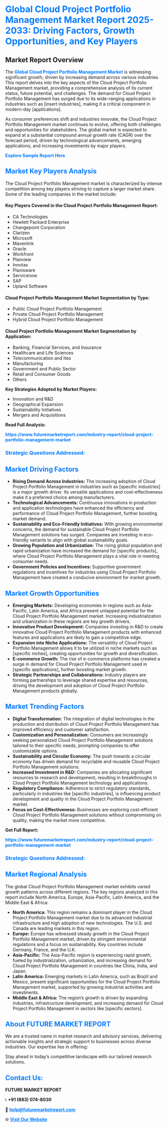 <h1 style="color: #007BFF;">Global Cloud Project Portfolio Management Market Report 2025-2033: Driving Factors, Growth Opportunities, and Key Players</h1>

<section id="overview">
<h2>Market Report Overview</h2>
<p>The <a href="https://www.futuremarketreport.com/industry-report/cloud-project-portfolio-management-market" style="color: #007BFF; text-decoration: none;"><strong>Global Cloud Project Portfolio Management Market</strong></a> is witnessing significant growth, driven by increasing demand across various industries. This report delves into the key aspects of the Cloud Project Portfolio Management market, providing a comprehensive analysis of its current status, future potential, and challenges. The demand for Cloud Project Portfolio Management has surged due to its wide-ranging applications in industries such as [insert industries], making it a critical component in modern-day [applications].</p>
<p>As consumer preferences shift and industries innovate, the Cloud Project Portfolio Management market continues to evolve, offering both challenges and opportunities for stakeholders. The global market is expected to expand at a substantial compound annual growth rate (CAGR) over the forecast period, driven by technological advancements, emerging applications, and increasing investments by major players.</p>
</section>

<section id="overview">
<p><a href="https://www.futuremarketreport.com/request-sample/reportId=99425" style="color: #007BFF; text-decoration: none;"><strong>Explore Sample Report Here</strong></a></p>
</section>

<section id="key-players">
<h2 style="color: #007BFF;">Market Key Players Analysis</h2>
<p>The Cloud Project Portfolio Management market is characterized by intense competition among key players striving to capture a larger market share. Some of the leading companies in the market include:</p>
<h4>Key Players Covered in the Cloud Project Portfolio Management Report:</h4>
<ul><li>CA Technologies</li><li>Hewlett Packard Enterprise</li><li>Changepoint Corporation</li><li>Clarizen</li><li>Microsoft</li><li>Mavenlink</li><li>Oracle</li><li>Workfront</li><li>Planview</li><li>Innotas</li><li>Planisware</li><li>Servicenow</li><li>SAP</li><li>Upland Software</li></ul>
<h4>Cloud Project Portfolio Management Market Segmentation by Type:</h4>
<ul><li>Public Cloud Project Portfolio Management</li><li>Private Cloud Project Portfolio Management</li><li>Hybrid Cloud Project Portfolio Management</li></ul>

<h4>Cloud Project Portfolio Management Market Segmentation by Application:</h4>
<ul><li>Banking, Financial Services, and Insurance</li><li>Healthcare and Life Sciences</li><li>Telecommunication and Ites</li><li>Manufacturing</li><li>Government and Public Sector</li><li>Retail and Consumer Goods</li><li>Others</li></ul>
<p><strong>Key Strategies Adopted by Market Players:</strong></p>
<ul>
<li>Innovation and R&D</li>
<li>Geographical Expansion</li>
<li>Sustainability Initiatives</li>
<li>Mergers and Acquisitions</li>
</ul>
</section>

<section>
<p><strong>Read Full Analysis: </strong></p><a href="https://www.futuremarketreport.com/industry-report/cloud-project-portfolio-management-market" style="color: #007BFF; text-decoration: none;"><strong>https://www.futuremarketreport.com/industry-report/cloud-project-portfolio-management-market</strong></a>
<h3 style="color: #007BFF;">Strategic Questions Addressed:</h3>
</section>

<section id="driving-factors">
<h2 style="color: #007BFF;">Market Driving Factors</h2>
<ul>
<li><strong>Rising Demand Across Industries:</strong> The increasing adoption of Cloud Project Portfolio Management in industries such as [specific industries] is a major growth driver. Its versatile applications and cost-effectiveness make it a preferred choice among manufacturers.</li>
<li><strong>Technological Advancements:</strong> Continuous innovations in production and application technologies have enhanced the efficiency and performance of Cloud Project Portfolio Management, further boosting market demand.</li>
<li><strong>Sustainability and Eco-Friendly Initiatives:</strong> With growing environmental concerns, the demand for sustainable Cloud Project Portfolio Management solutions has surged. Companies are investing in eco-friendly variants to align with global sustainability goals.</li>
<li><strong>Growing Population and Urbanization:</strong> The rising global population and rapid urbanization have increased the demand for [specific products], where Cloud Project Portfolio Management plays a vital role in meeting consumer needs.</li>
<li><strong>Government Policies and Incentives:</strong> Supportive government regulations and incentives for industries using Cloud Project Portfolio Management have created a conducive environment for market growth.</li>
</ul>
</section>

<section id="growth-opportunities">
<h2 style="color: #007BFF;">Market Growth Opportunities</h2>
<ul>
<li><strong>Emerging Markets:</strong> Developing economies in regions such as Asia-Pacific, Latin America, and Africa present untapped potential for the Cloud Project Portfolio Management market. Increasing industrialization and urbanization in these regions are key growth drivers.</li>
<li><strong>Innovative Product Development:</strong> Companies investing in R&D to create innovative Cloud Project Portfolio Management products with enhanced features and applications are likely to gain a competitive edge.</li>
<li><strong>Expansion into Niche Applications:</strong> The versatility of Cloud Project Portfolio Management allows it to be utilized in niche markets such as [specific niches], creating opportunities for growth and diversification.</li>
<li><strong>E-commerce Growth:</strong> The rise of e-commerce platforms has created a surge in demand for Cloud Project Portfolio Management used in [specific applications], further boosting market growth.</li>
<li><strong>Strategic Partnerships and Collaborations:</strong> Industry players are forming partnerships to leverage shared expertise and resources, driving the development and adoption of Cloud Project Portfolio Management products globally.</li>
</ul>
</section>

<section id="trending-factors">
<h2 style="color: #007BFF;">Market Trending Factors</h2>
<ul>
<li><strong>Digital Transformation:</strong> The integration of digital technologies in the production and distribution of Cloud Project Portfolio Management has improved efficiency and customer satisfaction.</li>
<li><strong>Customization and Personalization:</strong> Consumers are increasingly seeking personalized Cloud Project Portfolio Management solutions tailored to their specific needs, prompting companies to offer customizable options.</li>
<li><strong>Sustainability and Circular Economy:</strong> The push towards a circular economy has driven demand for recyclable and reusable Cloud Project Portfolio Management solutions.</li>
<li><strong>Increased Investment in R&D:</strong> Companies are allocating significant resources to research and development, resulting in breakthroughs in Cloud Project Portfolio Management technology and applications.</li>
<li><strong>Regulatory Compliance:</strong> Adherence to strict regulatory standards, particularly in industries like [specific industries], is influencing product development and quality in the Cloud Project Portfolio Management market.</li>
<li><strong>Focus on Cost-Effectiveness:</strong> Businesses are exploring cost-efficient Cloud Project Portfolio Management solutions without compromising on quality, making the market more competitive.</li>
</ul>
</section>

<section>
<p><strong>Get Full Report: </strong></p><a href="https://www.futuremarketreport.com/industry-report/cloud-project-portfolio-management-market" style="color: #007BFF; text-decoration: none;"><strong>https://www.futuremarketreport.com/industry-report/cloud-project-portfolio-management-market</strong></a>
<h3 style="color: #007BFF;">Strategic Questions Addressed:</h3>
</section>


<section id="regional-analysis">
<h2 style="color: #007BFF;">Market Regional Analysis</h2>
<p>The global Cloud Project Portfolio Management market exhibits varied growth patterns across different regions. The key regions analyzed in this report include North America, Europe, Asia-Pacific, Latin America, and the Middle East & Africa:</p>
<ul>
<li><strong>North America:</strong> This region remains a dominant player in the Cloud Project Portfolio Management market due to its advanced industrial infrastructure and high adoption of new technologies. The U.S. and Canada are leading markets in this region.</li>
<li><strong>Europe:</strong> Europe has witnessed steady growth in the Cloud Project Portfolio Management market, driven by stringent environmental regulations and a focus on sustainability. Key countries include Germany, France, and the U.K.</li>
<li><strong>Asia-Pacific:</strong> The Asia-Pacific region is experiencing rapid growth, fueled by industrialization, urbanization, and increasing demand for Cloud Project Portfolio Management in countries like China, India, and Japan.</li>
<li><strong>Latin America:</strong> Emerging markets in Latin America, such as Brazil and Mexico, present significant opportunities for the Cloud Project Portfolio Management market, supported by growing industrial activities and investments.</li>
<li><strong>Middle East & Africa:</strong> The region’s growth is driven by expanding industries, infrastructure development, and increasing demand for Cloud Project Portfolio Management in sectors like [specific sectors].</li>
</ul>
</section>

<footer>
<h2 style="color: #007BFF;">About FUTURE MARKET REPORT</h2>
<p>We are a trusted name in market research and advisory services, delivering actionable insights and strategic support to businesses across diverse industries. Our expertise lies in offering:</p>

<p>Stay ahead in today’s competitive landscape with our tailored research solutions.</p>

<h2 style="color: #007BFF;">Contact Us:</h2>
<p><strong>FUTURE MARKET REPORT</strong></p>
<p>📞 <strong>+91 (883) 074-8030</strong></p>
<p>📧 <strong><a href="mailto:help@futuremarketreport.com" style="color: #007BFF;">help@futuremarketreport.com</a></strong></p>
<p>🌐 <strong><a href="https://www.futuremarketreport.com/" style="color: #007BFF;">Visit Our Website</a></strong></p>
</footer>